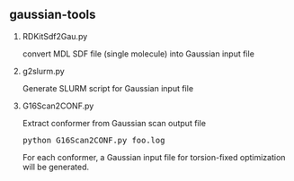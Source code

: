 <h2>gaussian-tools</h2>
<ol>
<li>RDKitSdf2Gau.py</li>   
<p>convert MDL SDF file (single molecule) into Gaussian input file </p>

<li>g2slurm.py</li>
<p>Generate SLURM script for Gaussian input file</p>

<li>G16Scan2CONF.py</li>
<p>Extract conformer from Gaussian scan output file</p>
<pre line="1" lang="python">
python G16Scan2CONF.py foo.log
</pre>
<p>For each conformer, a Gaussian input file for torsion-fixed optimization will be generated.</p>

</ol>
